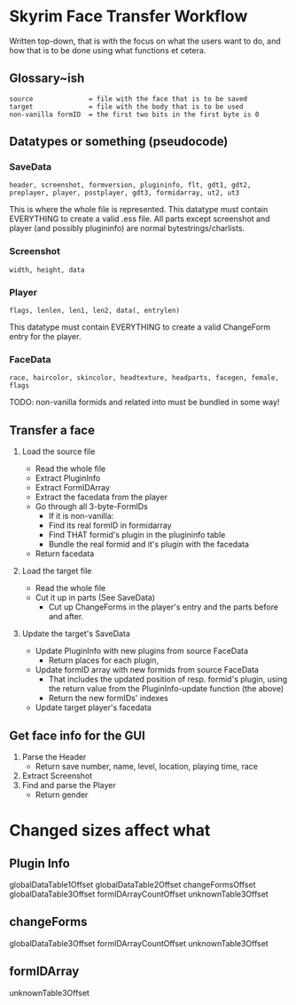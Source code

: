 Skyrim Face Transfer Workflow
=============================

Written top-down, that is with the focus on what the users want to do,
and how that is to be done using what functions et cetera.


Glossary~ish
------------
    source              = file with the face that is to be saved
    target              = file with the body that is to be used
    non-vanilla formID  = the first two bits in the first byte is 0


Datatypes or something (pseudocode)
-----------------------------------

### SaveData
    header, screenshot, formversion, plugininfo, flt, gdt1, gdt2, preplayer, player, postplayer, gdt3, formidarray, ut2, ut3
This is where the whole file is represented. This datatype must contain
EVERYTHING to create a valid .ess file.  All parts except screenshot and
player (and possibly plugininfo) are normal bytestrings/charlists.

### Screenshot
    width, height, data

### Player
    flags, lenlen, len1, len2, data(, entrylen)
This datatype must contain EVERYTHING to create a valid ChangeForm
entry for the player.

### FaceData
    race, haircolor, skincolor, headtexture, headparts, facegen, female, flags
TODO: non-vanilla formids and related into must be bundled in some way!


Transfer a face
---------------

1. Load the source file
    - Read the whole file
    - Extract PluginInfo
    - Extract FormIDArray
    - Extract the facedata from the player
    - Go through all 3-byte-FormIDs
        - If it is non-vanilla:
        - Find its real formID in formidarray
        - Find THAT formid's plugin in the plugininfo table
        - Bundle the real formid and it's plugin with the facedata
    - Return facedata

2. Load the target file
    - Read the whole file
    - Cut it up in parts (See SaveData)
        - Cut up ChangeForms in the player's entry and the parts before and after.

3. Update the target's SaveData
    - Update PluginInfo with new plugins from source FaceData
        - Return places for each plugin,
    - Update formID array with new formids from source FaceData
        - That includes the updated position of resp. formid's plugin, using the
          return value from the PluginInfo-update function (the above)
        - Return the new formIDs' indexes
    - Update target player's facedata


Get face info for the GUI
-------------------------

1. Parse the Header
    - Return save number, name, level, location, playing time, race
2. Extract Screenshot
3. Find and parse the Player
    - Return gender




Changed sizes affect what
=========================

Plugin Info
-----------
globalDataTable1Offset
globalDataTable2Offset
changeFormsOffset
globalDataTable3Offset
formIDArrayCountOffset
unknownTable3Offset

changeForms
-----------
globalDataTable3Offset
formIDArrayCountOffset
unknownTable3Offset

formIDArray
-----------
unknownTable3Offset